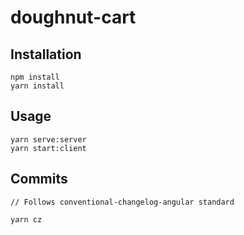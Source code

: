 # doughnut-cart


## Installation

```
npm install
yarn install
```

## Usage

```
yarn serve:server
yarn start:client
```

## Commits

```
// Follows conventional-changelog-angular standard

yarn cz
```
